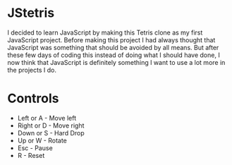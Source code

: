 # JStetris
I decided to learn JavaScript by making this Tetris clone as my first JavaScript project.
Before making this project I had always thought that JavaScript was something that should
be avoided by all means. But after these few days of coding this instead of doing what I
should have done, I now think that JavaScript is definitely something I want to use a lot
more in the projects I do.

# Controls
* Left or A - Move left
* Right or D - Move right
* Down or S - Hard Drop
* Up or W - Rotate
* Esc - Pause
* R - Reset
